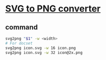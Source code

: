# [SVG to PNG converter](https://github.com/v0lt/svg2png)

## command

```sh
svg2png "$1" -w <width>
# For docset
svg2png icon.svg -w 16 icon.png
svg2png icon.svg -w 32 icon@2x.png
```

